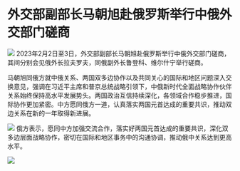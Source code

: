 # 外交部副部长马朝旭赴俄罗斯举行中俄外交部门磋商

![](https://inews.gtimg.com/news_bt/Okmnogv7vy0l6xgK05ACyFqE6bvJ-mrDrMsThUCu3IVYQAA/1000)
2023年2月2日至3日，外交部副部长马朝旭赴俄罗斯举行中俄外交部门磋商，其间分别会见俄外长拉夫罗夫，同俄副外长鲁登科、维尔什宁举行磋商。

马朝旭同俄方就中俄关系、两国双多边协作以及共同关心的国际和地区问题深入交换意见，强调在习近平主席和普京总统战略引领下，中俄新时代全面战略协作伙伴关系始终保持高水平发展势头。两国政治互信持续深化，各领域合作稳步推进，国际协作更加紧密。中方愿同俄方一道，认真落实两国元首达成的重要共识，推动双边关系在新的一年取得新进展。

![](https://inews.gtimg.com/news_bt/OyIVRMAGcF044AUKdN9g84k4ALWQbbeEali2MYhG7cHz8AA/1000)
俄方表示，愿同中方加强交流合作，落实好两国元首达成的重要共识，深化双多边层面战略协作，密切在国际和地区事务中的沟通协调，推动俄中关系达到更高水平。

![](https://inews.gtimg.com/news_bt/O3NrevSK2dHXFf8_N8J1jc0PzfO9YG4veB80qLsw0WpjwAA/1000)

